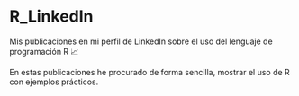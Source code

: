 # R_LinkedIn

Mis publicaciones en mi perfil de LinkedIn sobre el uso del lenguaje de programación R 📈

En estas publicaciones he procurado de forma sencilla, mostrar el uso de R con ejemplos prácticos.


